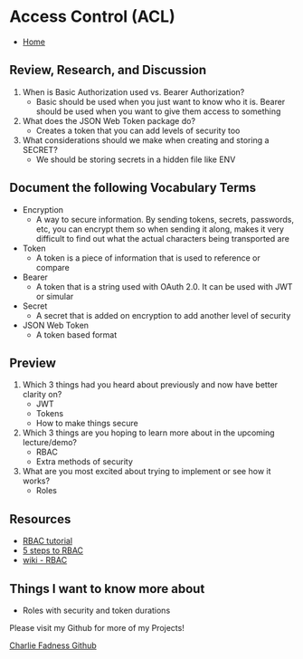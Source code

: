 # Access Control (ACL)

- [Home](https://fadnesscharlie.github.io/reading-notes/401/)

## Review, Research, and Discussion

1. When is Basic Authorization used vs. Bearer Authorization?
   - Basic should be used when you just want to know who it is. Bearer should be used when you want to give them access to something
2. What does the JSON Web Token package do?
   - Creates a token that you can add levels of security too
3. What considerations should we make when creating and storing a SECRET?
   - We should be storing secrets in a hidden file like ENV

## Document the following Vocabulary Terms

- Encryption
  - A way to secure information. By sending tokens, secrets, passwords, etc, you can encrypt them so when sending it along, makes it very difficult to find out what the actual characters being transported are
- Token
  - A token is a piece of information that is used to reference or compare
- Bearer
  - A token that is a string used with OAuth 2.0. It can be used with JWT or simular
- Secret
  - A secret that is added on encryption to add another level of security
- JSON Web Token
  - A token based format

## Preview

1. Which 3 things had you heard about previously and now have better clarity on?
   - JWT
   - Tokens
   - How to make things secure
2. Which 3 things are you hoping to learn more about in the upcoming lecture/demo?
   - RBAC
   - Extra methods of security
3. What are you most excited about trying to implement or see how it works?
   - Roles

## Resources

- [RBAC tutorial](https://www.youtube.com/watch?v=C4NP8Eon3cA)
- [5 steps to RBAC](https://www.csoonline.com/article/3060780/security/5-steps-to-simple-role-based-access-control.html)
- [wiki - RBAC](https://en.wikipedia.org/wiki/Role-based_access_control)

## Things I want to know more about

- Roles with security and token durations

Please visit my Github for more of my Projects!

[Charlie Fadness Github](https://github.com/fadnesscharlie)
